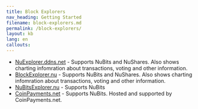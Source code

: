 ```yaml
---
title: Block Explorers
nav_heading: Getting Started
filename: block-explorers.md
permalink: /block-explorers/
layout: kb
lang: en
callouts:
---
```

  * [NuExplorer.ddns.net](http://nuexplorer.ddns.net/) - Supports NuBits and NuShares. Also shows charting infomration about transactions, voting and other information.
  * [BlockExplorer.nu](http://blockexplorer.nu/) - Supports NuBits and NuShares. Also shows charting infomration about transactions, voting and other information.
  * [NuBitsExplorer.nu](http://NuBitsExplorer.nu) - Supports NuBits
  * [CoinPayments.net](http://explorer.coinpayments.net/index.php?chain=17) - Supports NuBits. Hosted and supported by CoinPayments.net.
